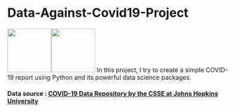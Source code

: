 # Data-Against-Covid19-Project
<img src="https://image.freepik.com/vecteurs-libre/combattez-covid-19-coronavirus-illustration_211543-3.jpg" height="100"><img src="https://image.freepik.com/free-vector/doctor-fighting-with-virus-vector-illustration-covid-19-atack_15115-21.jpg" height="100">
In this project, I try to create a simple COVID-19 report using Python and its powerful data science packages.

#### Data source : <a href="https://github.com/CSSEGISandData/COVID-19"> COVID-19 Data Repository by the CSSE at Johns Hopkins University

